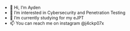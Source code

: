 - 👋 Hi, I’m Ayden
- 👀 I’m interested in Cybersecurity and Penetration Testing
- 🌱 I’m currently studying for my eJPT
- 📫 You can reach me on instagram @j4ckp07x

<!---
j4ckp07x/j4ckp07x is a ✨ special ✨ repository because its `README.md` (this file) appears on your GitHub profile.
You can click the Preview link to take a look at your changes.
--->
